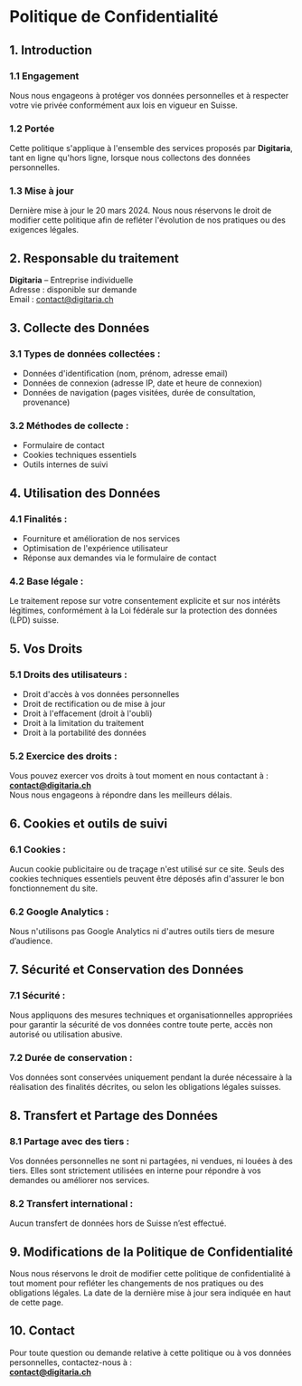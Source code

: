 # Politique de Confidentialité

## 1. Introduction

### 1.1 Engagement  
Nous nous engageons à protéger vos données personnelles et à respecter votre vie privée conformément aux lois en vigueur en Suisse.

### 1.2 Portée  
Cette politique s'applique à l'ensemble des services proposés par **Digitaria**, tant en ligne qu'hors ligne, lorsque nous collectons des données personnelles.

### 1.3 Mise à jour  
Dernière mise à jour le 20 mars 2024. Nous nous réservons le droit de modifier cette politique afin de refléter l'évolution de nos pratiques ou des exigences légales.

## 2. Responsable du traitement  
**Digitaria** – Entreprise individuelle  
Adresse : disponible sur demande  
Email : contact@digitaria.ch  

## 3. Collecte des Données

### 3.1 Types de données collectées :
- Données d'identification (nom, prénom, adresse email)
- Données de connexion (adresse IP, date et heure de connexion)
- Données de navigation (pages visitées, durée de consultation, provenance)

### 3.2 Méthodes de collecte :
- Formulaire de contact
- Cookies techniques essentiels
- Outils internes de suivi

## 4. Utilisation des Données

### 4.1 Finalités :
- Fourniture et amélioration de nos services
- Optimisation de l'expérience utilisateur
- Réponse aux demandes via le formulaire de contact

### 4.2 Base légale :
Le traitement repose sur votre consentement explicite et sur nos intérêts légitimes, conformément à la Loi fédérale sur la protection des données (LPD) suisse.

## 5. Vos Droits

### 5.1 Droits des utilisateurs :
- Droit d'accès à vos données personnelles
- Droit de rectification ou de mise à jour
- Droit à l'effacement (droit à l'oubli)
- Droit à la limitation du traitement
- Droit à la portabilité des données

### 5.2 Exercice des droits :
Vous pouvez exercer vos droits à tout moment en nous contactant à :  
**contact@digitaria.ch**  
Nous nous engageons à répondre dans les meilleurs délais.

## 6. Cookies et outils de suivi

### 6.1 Cookies :
Aucun cookie publicitaire ou de traçage n'est utilisé sur ce site. Seuls des cookies techniques essentiels peuvent être déposés afin d'assurer le bon fonctionnement du site.

### 6.2 Google Analytics :
Nous n'utilisons pas Google Analytics ni d'autres outils tiers de mesure d’audience.

## 7. Sécurité et Conservation des Données

### 7.1 Sécurité :
Nous appliquons des mesures techniques et organisationnelles appropriées pour garantir la sécurité de vos données contre toute perte, accès non autorisé ou utilisation abusive.

### 7.2 Durée de conservation :
Vos données sont conservées uniquement pendant la durée nécessaire à la réalisation des finalités décrites, ou selon les obligations légales suisses.

## 8. Transfert et Partage des Données

### 8.1 Partage avec des tiers :
Vos données personnelles ne sont ni partagées, ni vendues, ni louées à des tiers. Elles sont strictement utilisées en interne pour répondre à vos demandes ou améliorer nos services.

### 8.2 Transfert international :
Aucun transfert de données hors de Suisse n’est effectué.

## 9. Modifications de la Politique de Confidentialité  
Nous nous réservons le droit de modifier cette politique de confidentialité à tout moment pour refléter les changements de nos pratiques ou des obligations légales. La date de la dernière mise à jour sera indiquée en haut de cette page.

## 10. Contact  
Pour toute question ou demande relative à cette politique ou à vos données personnelles, contactez-nous à :  
**contact@digitaria.ch**
